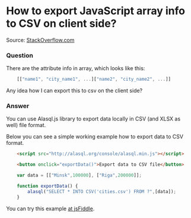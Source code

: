 # How to export JavaScript array info to CSV on client side?

Source: [StackOverflow.com](http://stackoverflow.com/questions/14964035/how-to-export-javascript-array-info-to-csv-on-client-side/27661512#27661512)

### Question

There are the attribute info in array, which looks like this:
```js
    [["name1", "city_name1", ...]["name2", "city_name2", ...]]
```
Any idea how I can export this to csv on the client side?

### Answer

You can use Alasql.js library to export data locally in CSV (and XLSX as well) file format.

Below you can see a simple working example how to export data to CSV format.

```html
    <script src="http://alasql.org/console/alasql.min.js"></script>

    <button onclick="exportData()">Export data to CSV file</button>
```
```js
    var data = [["Minsk",100000], ["Riga",200000]];

    function exportData() {
        alasql("SELECT * INTO CSV('cities.csv') FROM ?",[data]);
    }
```
You can try this example [at jsFiddle](http://jsfiddle.net/agershun/g855dn9b/).


<!-- end snippet -->

